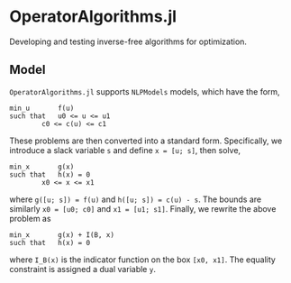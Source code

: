 # OperatorAlgorithms.jl

Developing and testing inverse-free algorithms for optimization.


## Model

`OperatorAlgorithms.jl` supports `NLPModels` models, which have the form,
```
min_u		f(u)
such that	u0 <= u <= u1
		c0 <= c(u) <= c1
```
These problems are then converted into a standard form.
Specifically, we introduce a slack variable `s` and define `x = [u; s]`, then solve,
```
min_x		g(x)
such that	h(x) = 0
		x0 <= x <= x1
```
where `g([u; s]) = f(u)` and `h([u; s]) = c(u) - s`.
The bounds are similarly `x0 = [u0; c0]` and `x1 = [u1; s1]`.
Finally, we rewrite the above problem as
```
min_x		g(x) + I(B, x)
such that	h(x) = 0
```
where `I_B(x)` is the indicator function on the box `[x0, x1]`.
The equality constraint is assigned a dual variable `y`.
